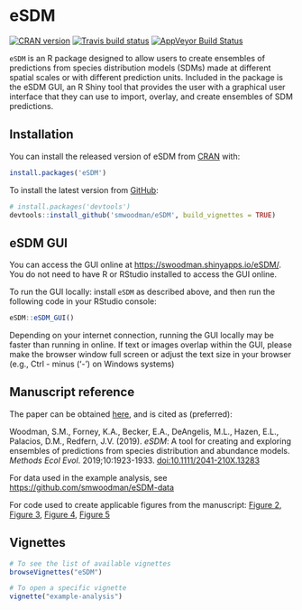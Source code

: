 
<!-- README.md is generated from README.Rmd. Please edit that file -->

# eSDM

<!-- badges: start -->

[![CRAN
version](http://www.r-pkg.org/badges/version/eSDM)](https://cran.r-project.org/package=eSDM)
[![Travis build
status](https://travis-ci.com/smwoodman/eSDM.svg?branch=master)](https://travis-ci.com/smwoodman/eSDM)
[![AppVeyor Build
Status](https://ci.appveyor.com/api/projects/status/github/smwoodman/eSDM?branch=master&svg=true)](https://ci.appveyor.com/project/smwoodman/eSDM)
<!-- badges: end -->

`eSDM` is an R package designed to allow users to create ensembles of
predictions from species distribution models (SDMs) made at different
spatial scales or with different prediction units. Included in the
package is the eSDM GUI, an R Shiny tool that provides the user with a
graphical user interface that they can use to import, overlay, and
create ensembles of SDM predictions.

## Installation

You can install the released version of eSDM from
[CRAN](https://CRAN.R-project.org) with:

``` r
install.packages('eSDM')
```

To install the latest version from [GitHub](https://github.com):

``` r
# install.packages('devtools')
devtools::install_github('smwoodman/eSDM', build_vignettes = TRUE)
```

## eSDM GUI

You can access the GUI online at <https://swoodman.shinyapps.io/eSDM/>.
You do not need to have R or RStudio installed to access the GUI online.

To run the GUI locally: install `eSDM` as described above, and then run
the following code in your RStudio console:

``` r
eSDM::eSDM_GUI()
```

Depending on your internet connection, running the GUI locally may be
faster than running in online. If text or images overlap within the GUI,
please make the browser window full screen or adjust the text size in
your browser (e.g., Ctrl - minus (‘-’) on Windows systems)

## Manuscript reference

The paper can be obtained
[here](https://doi.org/10.1111/2041-210X.13283), and is cited as
(preferred):

Woodman, S.M., Forney, K.A., Becker, E.A., DeAngelis, M.L., Hazen, E.L.,
Palacios, D.M., Redfern, J.V. (2019). *eSDM*: A tool for creating and
exploring ensembles of predictions from species distribution and
abundance models. *Methods Ecol Evol*. 2019;10:1923-1933.
<doi:10.1111/2041-210X.13283>

For data used in the example analysis, see
<https://github.com/smwoodman/eSDM-data>

For code used to create applicable figures from the manuscript:
[Figure 2](https://github.com/smwoodman/eSDM/blob/master/data-raw/figure2_overlay.R),
[Figure 3](https://github.com/smwoodman/eSDM/blob/master/data-raw/figure3.R),
[Figure 4](https://github.com/smwoodman/eSDM/blob/master/data-raw/figure4.R),
[Figure 5](https://github.com/smwoodman/eSDM/blob/master/data-raw/figure5.R)

## Vignettes

``` r
# To see the list of available vignettes
browseVignettes("eSDM") 

# To open a specific vignette
vignette("example-analysis")
```
